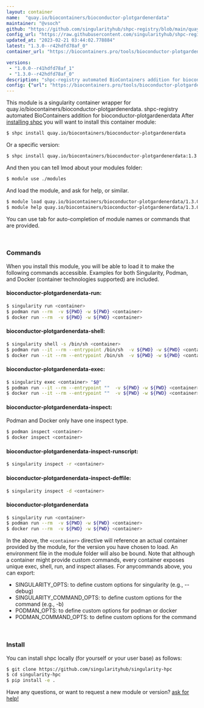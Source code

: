 ```yaml
---
layout: container
name:  "quay.io/biocontainers/bioconductor-plotgardenerdata"
maintainer: "@vsoch"
github: "https://github.com/singularityhub/shpc-registry/blob/main/quay.io/biocontainers/bioconductor-plotgardenerdata/container.yaml"
config_url: "https://raw.githubusercontent.com/singularityhub/shpc-registry/main/quay.io/biocontainers/bioconductor-plotgardenerdata/container.yaml"
updated_at: "2023-02-21 03:44:02.778884"
latest: "1.3.0--r42hdfd78af_0"
container_url: "https://biocontainers.pro/tools/bioconductor-plotgardenerdata"

versions:
 - "1.0.0--r41hdfd78af_1"
 - "1.3.0--r42hdfd78af_0"
description: "shpc-registry automated BioContainers addition for bioconductor-plotgardenerdata"
config: {"url": "https://biocontainers.pro/tools/bioconductor-plotgardenerdata", "maintainer": "@vsoch", "description": "shpc-registry automated BioContainers addition for bioconductor-plotgardenerdata", "latest": {"1.3.0--r42hdfd78af_0": "sha256:644b9b31b718de3e32914f4396d24b92a12592426d211c55a107d77951673396"}, "tags": {"1.0.0--r41hdfd78af_1": "sha256:fe663325de4c2fe3f3fdc77461e171dcfd90ddabaadca5752b50477f884b1352", "1.3.0--r42hdfd78af_0": "sha256:644b9b31b718de3e32914f4396d24b92a12592426d211c55a107d77951673396"}, "docker": "quay.io/biocontainers/bioconductor-plotgardenerdata"}
---
```


This module is a singularity container wrapper for quay.io/biocontainers/bioconductor-plotgardenerdata.
shpc-registry automated BioContainers addition for bioconductor-plotgardenerdata
After [installing shpc](#install) you will want to install this container module:


```bash
$ shpc install quay.io/biocontainers/bioconductor-plotgardenerdata
```

Or a specific version:

```bash
$ shpc install quay.io/biocontainers/bioconductor-plotgardenerdata:1.3.0--r42hdfd78af_0
```

And then you can tell lmod about your modules folder:

```bash
$ module use ./modules
```

And load the module, and ask for help, or similar.

```bash
$ module load quay.io/biocontainers/bioconductor-plotgardenerdata/1.3.0--r42hdfd78af_0
$ module help quay.io/biocontainers/bioconductor-plotgardenerdata/1.3.0--r42hdfd78af_0
```

You can use tab for auto-completion of module names or commands that are provided.

<br>

### Commands

When you install this module, you will be able to load it to make the following commands accessible.
Examples for both Singularity, Podman, and Docker (container technologies supported) are included.

#### bioconductor-plotgardenerdata-run:

```bash
$ singularity run <container>
$ podman run --rm  -v ${PWD} -w ${PWD} <container>
$ docker run --rm  -v ${PWD} -w ${PWD} <container>
```

#### bioconductor-plotgardenerdata-shell:

```bash
$ singularity shell -s /bin/sh <container>
$ podman run --it --rm --entrypoint /bin/sh  -v ${PWD} -w ${PWD} <container>
$ docker run --it --rm --entrypoint /bin/sh  -v ${PWD} -w ${PWD} <container>
```

#### bioconductor-plotgardenerdata-exec:

```bash
$ singularity exec <container> "$@"
$ podman run --it --rm --entrypoint ""  -v ${PWD} -w ${PWD} <container> "$@"
$ docker run --it --rm --entrypoint ""  -v ${PWD} -w ${PWD} <container> "$@"
```

#### bioconductor-plotgardenerdata-inspect:

Podman and Docker only have one inspect type.

```bash
$ podman inspect <container>
$ docker inspect <container>
```

#### bioconductor-plotgardenerdata-inspect-runscript:

```bash
$ singularity inspect -r <container>
```

#### bioconductor-plotgardenerdata-inspect-deffile:

```bash
$ singularity inspect -d <container>
```



#### bioconductor-plotgardenerdata

```bash
$ singularity run <container>
$ podman run --rm  -v ${PWD} -w ${PWD} <container>
$ docker run --rm  -v ${PWD} -w ${PWD} <container>
```


In the above, the `<container>` directive will reference an actual container provided
by the module, for the version you have chosen to load. An environment file in the
module folder will also be bound. Note that although a container
might provide custom commands, every container exposes unique exec, shell, run, and
inspect aliases. For anycommands above, you can export:

 - SINGULARITY_OPTS: to define custom options for singularity (e.g., --debug)
 - SINGULARITY_COMMAND_OPTS: to define custom options for the command (e.g., -b)
 - PODMAN_OPTS: to define custom options for podman or docker
 - PODMAN_COMMAND_OPTS: to define custom options for the command

<br>

### Install

You can install shpc locally (for yourself or your user base) as follows:

```bash
$ git clone https://github.com/singularityhub/singularity-hpc
$ cd singularity-hpc
$ pip install -e .
```

Have any questions, or want to request a new module or version? [ask for help!](https://github.com/singularityhub/singularity-hpc/issues)